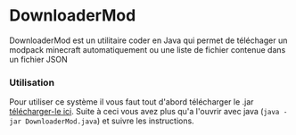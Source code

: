 
# DownloaderMod

DownloaderMod est un utilitaire coder en Java qui permet de téléchager un modpack minecraft automatiquement ou une liste de fichier contenue dans un fichier JSON



### Utilisation
Pour utiliser ce système il vous faut tout d'abord télécharger le .jar [télécharger-le ici](https://bitbucket.org/wabezeter/ligar/downloads/).
Suite à ceci vous avez plus qu'a l'ouvrir avec java (`java -jar DownloaderMod.java`) et suivre les instructions.